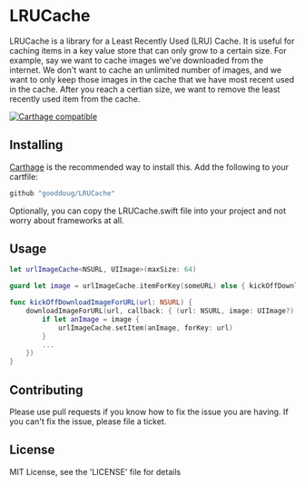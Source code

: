 # LRUCache

LRUCache is a library for a Least Recently Used (LRU) Cache. It is useful for caching items in a key value store that can only grow to a certain size. For example, say we want to cache images we've downloaded from the internet. We don't want to cache an unlimited number of images, and we want to only keep those images in the cache that we have most recent used in the cache. After you reach a certian size, we want to remove the least recently used item from the cache.

[![Carthage compatible](https://img.shields.io/badge/Carthage-compatible-4BC51D.svg?style=flat)](https://github.com/Carthage/Carthage)

## Installing
[Carthage](https://github/com/carthage/carthage) is the recommended way to install this. Add the following to your cartfile:
```ruby
github "gooddoug/LRUCache"
```

Optionally, you can copy the LRUCache.swift file into your project and not worry about frameworks at all.

## Usage
```swift
let urlImageCache<NSURL, UIImage>(maxSize: 64)

guard let image = urlImageCache.itemForKey(someURL) else { kickOffDownloadImageForURL(url) }

func kickOffDownloadImageForURL(url: NSURL) {
    downloadImageForURL(url, callback: { (url: NSURL, image: UIImage?) in
        if let anImage = image {
            urlImageCache.setItem(anImage, forKey: url)
        }
        ...
    })
}

```

## Contributing
Please use pull requests if you know how to fix the issue you are having. If you can't fix the issue, please file a ticket.

## License
MIT License, see the 'LICENSE' file for details
